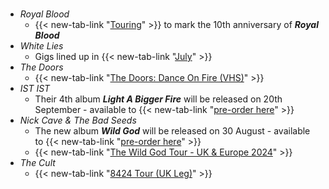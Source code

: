 #
- _Royal Blood_ 
  - {{< new-tab-link "[Touring](https://twitter.com/royalblooduk/status/1777244995059118447/photo/2)" >}} to mark the 10th anniversary of **_Royal Blood_**
- _White Lies_
  - Gigs lined up in {{< new-tab-link "[July](https://www.seetickets.com/tour/white-lies)" >}}
- _The Doors_
  - {{< new-tab-link "[The Doors: Dance On Fire (VHS)](https://www.amazon.co.uk/Doors-Dance-Fire-VHS/dp/B00004R67N)" >}}
- _IST IST_
  - Their 4th album **_Light A Bigger Fire_** will be released on 20th September - available to {{< new-tab-link "[pre-order here](https://www.ististmusic.com/)" >}}
- _Nick Cave & The Bad Seeds_
  - The new album **_Wild God_** will be released on 30 August - available to {{< new-tab-link "[pre-order here](https://linktr.ee/nickcave)" >}}
  - {{< new-tab-link "[The Wild God Tour - UK & Europe 2024](https://www.nickcave.com/tour-dates/)" >}}
- _The Cult_
  - {{< new-tab-link "[8424 Tour (UK Leg)](https://x.com/officialcult/status/1783137338777886916/photo/1)" >}}
